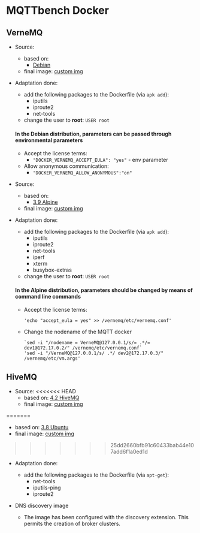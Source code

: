 # MQTTbench Docker

## VerneMQ
- Source: 
  + based on: 
    - [Debian](https://github.com/vernemq/docker-vernemq/blob/master/Dockerfile)
  + final image: [custom img]()

- Adaptation done:
  + add the following packages to the Dockerfile (via `apk add`):
    - iputils
    - iproute2
    - net-tools
  + change the user to **root**: `USER root`
  #### In the Debian distribution, parameters can be passed through environmental parameters 
  + Accept the license terms: 
    - `"DOCKER_VERNEMQ_ACCEPT_EULA": "yes"` -  env parameter
  + Allow anonymous communication: 
    - `"DOCKER_VERNEMQ_ALLOW_ANONYMOUS":"on"`
  
- Source: 
  + based on: 
    - [3.9 Alpine](https://github.com/vernemq/docker-vernemq/blob/master/Dockerfile.alpine)
  + final image: [custom img]()

- Adaptation done:
  + add the following packages to the Dockerfile (via `apk add`):
    - iputils
    - iproute2
    - net-tools
    - iperf
    - xterm
    - busybox-extras
  + change the user to **root**: `USER root`
  #### In the Alpine distribution, parameters should be changed by means of command line commands
  + Accept the license terms:
        
        'echo "accept_eula = yes" >> /vernemq/etc/vernemq.conf'
  
  + Change the nodename of the MQTT docker 
  
        `sed -i "/nodename = VerneMQ@127.0.0.1/s/= .*/= dev1@172.17.0.2/" /vernemq/etc/vernemq.conf`
        'sed -i "/VerneMQ@127.0.0.1/s/ .*/ dev2@172.17.0.3/" /vernemq/etc/vm.args'

  
  
  

## HiveMQ
- Source: 
<<<<<<< HEAD
  + based on: [4.2 HiveMQ](https://github.com/hivemq/hivemq4-docker-images/tree/master/hivemq4/dns-image/Dockerfile)  
  + final image: [custom img]()

=======
  + based on: [3.8 Ubuntu](https://github.com/docker-library/rabbitmq/blob/853ba639f40baeb1f6ae021730fe8b71386b0999/3.8/ubuntu/Dockerfile)
  + final image: [custom img](https://hub.docker.com/r/flipperthedog/rabbitmq)
  
>>>>>>> 25dd2660bfb91c60433bab44e107add6f1a0ed1d
- Adaptation done:
  + add the following packages to the Dockerfile (via `apt-get`):
    - net-tools
    - iputils-ping
    - iproute2

- DNS discovery image
  + The image has been configured with the discovery extension. 
  This permits the creation of broker clusters.
